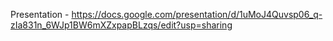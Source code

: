 Presentation - https://docs.google.com/presentation/d/1uMoJ4Quvsp06_q-zIa831n_6WJp1BW6mXZxpapBLzqs/edit?usp=sharing
